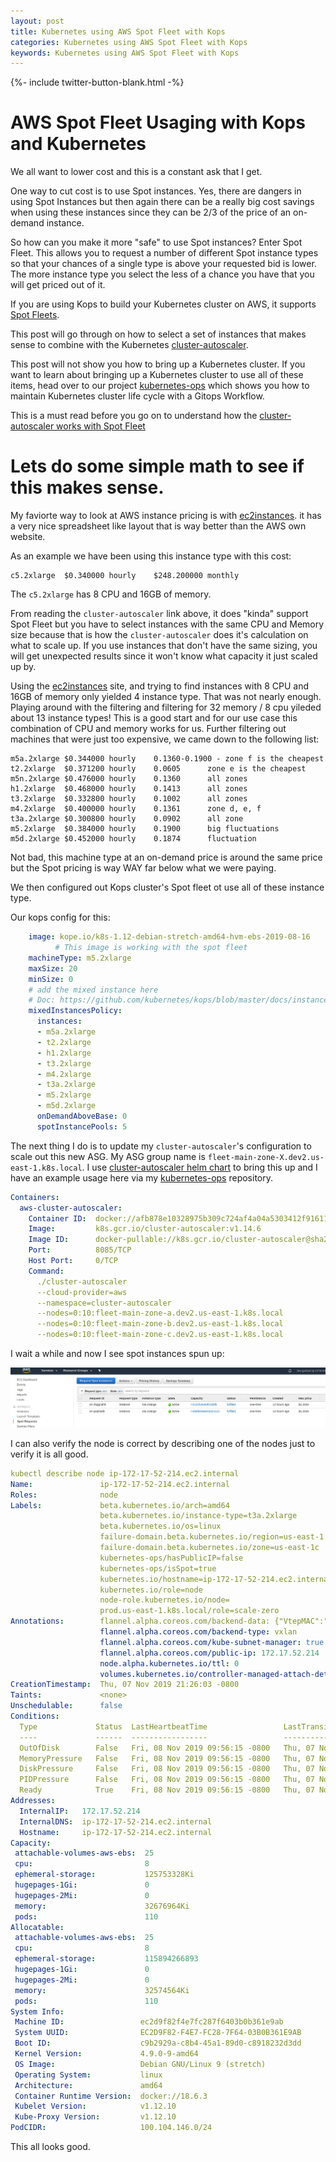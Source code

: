```yaml
---
layout: post
title: Kubernetes using AWS Spot Fleet with Kops
categories: Kubernetes using AWS Spot Fleet with Kops
keywords: Kubernetes using AWS Spot Fleet with Kops
---
```

{%- include twitter-button-blank.html -%}

# AWS Spot Fleet Usaging with Kops and Kubernetes

We all want to lower cost and this is a constant ask that I get.

One way to cut cost is to use Spot instances.  Yes, there are dangers in using Spot Instances but
then again there can be a really big cost savings when using these instances since they
can be 2/3 of the price of an on-demand instance.

So how can you make it more "safe" to use Spot instances?  Enter Spot Fleet.  This
allows you to request a number of different Spot instance types so that your chances
of a single type is above your requested bid is lower.  The more instance type you
select the less of a chance you have that you will get priced out of it.

If you are using Kops to build your Kubernetes cluster on AWS, it supports [Spot Fleets](https://github.com/kubernetes/kops/blob/master/docs/instance_groups.md#creating-a-instance-group-of-mixed-instances-types-aws-only).

This post will go through on how to select a set of instances that makes sense to 
combine with the Kubernetes [cluster-autoscaler](https://github.com/kubernetes/autoscaler).

This post will not show you how to bring up a Kubernetes cluster.  If you want to learn about bringing up a Kubernetes cluster
to use all of these items, head over to our project [kubernetes-ops](https://github.com/ManagedKube/kubernetes-ops) which
shows you how to maintain Kubernetes cluster life cycle with a Gitops Workflow.

This is a must read before you go on to understand how the [cluster-autoscaler works with
Spot Fleet](https://github.com/kubernetes/autoscaler/tree/master/cluster-autoscaler/cloudprovider/aws#using-autoscalinggroup-mixedinstancespolicy)

# Lets do some simple math to see if this makes sense.  

My faviorte way to look at AWS instance pricing is with [ec2instances](https://www.ec2instances.info/).  it has a very
nice spreadsheet like layout that is way better than the AWS own website.

As an example we have been using this instance type with this cost:
```
c5.2xlarge	$0.340000 hourly	$248.200000 monthly
```

The `c5.2xlarge` has 8 CPU and 16GB of memory.

From reading the `cluster-autoscaler` link above, it does "kinda" support Spot Fleet but you have to select
instances with the same CPU and Memory size because that is how the `cluster-autoscaler` does it's calculation
on what to scale up.  If you use instances that don't have the same sizing, you will get unexpected results since
it won't know what capacity it just scaled up by.

Using the [ec2instances](https://www.ec2instances.info/) site, and trying to find instances with 8 CPU and
16GB of memory only yielded 4 instance type.  That was not nearly enough.  Playing around with the filtering
and filtering for 32 memory / 8 cpu yileded about 13 instance types!  This is a good start and for our use
case this combination of CPU and memory works for us.  Further filtering out machines that were just too
expensive, we came down to the following list:

```
m5a.2xlarge	$0.344000 hourly	0.1360-0.1900 - zone f is the cheapest
t2.2xlarge	$0.371200 hourly	0.0605		zone e is the cheapest
m5n.2xlarge	$0.476000 hourly	0.1360		all zones
h1.2xlarge	$0.468000 hourly	0.1413		all zones
t3.2xlarge	$0.332800 hourly	0.1002		all zones
m4.2xlarge	$0.400000 hourly	0.1361		zone d, e, f
t3a.2xlarge	$0.300800 hourly	0.0902		all zone
m5.2xlarge	$0.384000 hourly	0.1900		big fluctuations
m5d.2xlarge	$0.452000 hourly	0.1874		fluctuation
```

Not bad, this machine type at an on-demand price is around the same price but the Spot pricing is way WAY
far below what we were paying.

We then configured out Kops cluster's Spot fleet ot use all of these instance type.

Our kops config for this:

```yaml
    image: kope.io/k8s-1.12-debian-stretch-amd64-hvm-ebs-2019-08-16
          # This image is working with the spot fleet
    machineType: m5.2xlarge
    maxSize: 20
    minSize: 0
    # add the mixed instance here
    # Doc: https://github.com/kubernetes/kops/blob/master/docs/instance_groups.md#creating-a-instance-group-of-mixed-instances-types-aws-only
    mixedInstancesPolicy:
      instances:
      - m5a.2xlarge
      - t2.2xlarge
      - h1.2xlarge
      - t3.2xlarge
      - m4.2xlarge
      - t3a.2xlarge
      - m5.2xlarge
      - m5d.2xlarge
      onDemandAboveBase: 0
      spotInstancePools: 5
```

The next thing I do is to update my `cluster-autoscaler`'s configuration to scale out this new ASG.  My ASG group name
is `fleet-main-zone-X.dev2.us-east-1.k8s.local`.  I use [cluster-autoscaler helm chart](https://github.com/helm/charts/tree/master/stable/cluster-autoscaler)
to bring this up and I have an example usage here via my [kubernetes-ops](https://github.com/ManagedKube/kubernetes-ops/tree/master/kubernetes/helm/cluster-autoscaler) repository.

```yaml
Containers:
  aws-cluster-autoscaler:
    Container ID:  docker://afb878e10328975b309c724af4a04a5303412f916116abc5d292addc559d1683
    Image:         k8s.gcr.io/cluster-autoscaler:v1.14.6
    Image ID:      docker-pullable://k8s.gcr.io/cluster-autoscaler@sha256:e566a369b14648f257e25cae9bf4b6bea8af7fca47a8b7737fd91ea4934b35fa
    Port:          8085/TCP
    Host Port:     0/TCP
    Command:
      ./cluster-autoscaler
      --cloud-provider=aws
      --namespace=cluster-autoscaler
      --nodes=0:10:fleet-main-zone-a.dev2.us-east-1.k8s.local
      --nodes=0:10:fleet-main-zone-b.dev2.us-east-1.k8s.local
      --nodes=0:10:fleet-main-zone-c.dev2.us-east-1.k8s.local
```

I wait a while and now I see spot instances spun up:

![aws spot fleet instances](/assets/blog/images/spot-fleet-instances-1.png)

I can also verify the node is correct by describing one of the nodes just to verify it is all good.

```yaml
kubectl describe node ip-172-17-52-214.ec2.internal                                              
Name:               ip-172-17-52-214.ec2.internal
Roles:              node
Labels:             beta.kubernetes.io/arch=amd64
                    beta.kubernetes.io/instance-type=t3a.2xlarge
                    beta.kubernetes.io/os=linux
                    failure-domain.beta.kubernetes.io/region=us-east-1
                    failure-domain.beta.kubernetes.io/zone=us-east-1c
                    kubernetes-ops/hasPublicIP=false
                    kubernetes-ops/isSpot=true                                          
                    kubernetes.io/hostname=ip-172-17-52-214.ec2.internal
                    kubernetes.io/role=node
                    node-role.kubernetes.io/node=
                    prod.us-east-1.k8s.local/role=scale-zero
Annotations:        flannel.alpha.coreos.com/backend-data: {"VtepMAC":"4e:f4:02:72:2f:32"}
                    flannel.alpha.coreos.com/backend-type: vxlan
                    flannel.alpha.coreos.com/kube-subnet-manager: true
                    flannel.alpha.coreos.com/public-ip: 172.17.52.214
                    node.alpha.kubernetes.io/ttl: 0
                    volumes.kubernetes.io/controller-managed-attach-detach: true
CreationTimestamp:  Thu, 07 Nov 2019 21:26:03 -0800
Taints:             <none>
Unschedulable:      false
Conditions:
  Type             Status  LastHeartbeatTime                 LastTransitionTime                Reason                       Message
  ----             ------  -----------------                 ------------------                ------                       -------
  OutOfDisk        False   Fri, 08 Nov 2019 09:56:15 -0800   Thu, 07 Nov 2019 21:26:03 -0800   KubeletHasSufficientDisk     kubelet has sufficient disk space available
  MemoryPressure   False   Fri, 08 Nov 2019 09:56:15 -0800   Thu, 07 Nov 2019 21:26:03 -0800   KubeletHasSufficientMemory   kubelet has sufficient memory available
  DiskPressure     False   Fri, 08 Nov 2019 09:56:15 -0800   Thu, 07 Nov 2019 21:26:03 -0800   KubeletHasNoDiskPressure     kubelet has no disk pressure
  PIDPressure      False   Fri, 08 Nov 2019 09:56:15 -0800   Thu, 07 Nov 2019 21:26:03 -0800   KubeletHasSufficientPID      kubelet has sufficient PID available
  Ready            True    Fri, 08 Nov 2019 09:56:15 -0800   Thu, 07 Nov 2019 21:26:23 -0800   KubeletReady                 kubelet is posting ready status
Addresses:
  InternalIP:   172.17.52.214
  InternalDNS:  ip-172-17-52-214.ec2.internal
  Hostname:     ip-172-17-52-214.ec2.internal
Capacity:
 attachable-volumes-aws-ebs:  25
 cpu:                         8
 ephemeral-storage:           125753328Ki
 hugepages-1Gi:               0
 hugepages-2Mi:               0
 memory:                      32676964Ki
 pods:                        110
Allocatable:
 attachable-volumes-aws-ebs:  25
 cpu:                         8
 ephemeral-storage:           115894266893
 hugepages-1Gi:               0
 hugepages-2Mi:               0
 memory:                      32574564Ki
 pods:                        110
System Info:
 Machine ID:                 ec2d9f82f4e7fc287f6403b0b361e9ab
 System UUID:                EC2D9F82-F4E7-FC28-7F64-03B0B361E9AB
 Boot ID:                    c9b2929a-c8b4-45a1-89d0-c8918232d3dd
 Kernel Version:             4.9.0-9-amd64
 OS Image:                   Debian GNU/Linux 9 (stretch)
 Operating System:           linux
 Architecture:               amd64
 Container Runtime Version:  docker://18.6.3
 Kubelet Version:            v1.12.10
 Kube-Proxy Version:         v1.12.10
PodCIDR:                     100.104.146.0/24
```

This all looks good.